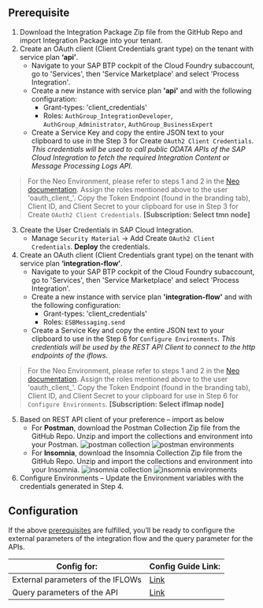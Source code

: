 ## Prerequisite

1. Download the Integration Package Zip file from the GitHub Repo and import Integration Package into your tenant.
2. Create an OAuth client (Client Credentials grant type) on the tenant with service plan **‘api’**.
    - Navigate to your SAP BTP cockpit of the Cloud Foundry subaccount, go to 'Services', then 'Service Marketplace' and select 'Process Integration'.
    - Create a new instance with service plan **'api'** and with the following configuration:
        - Grant-types: 'client_credentials'
        - Roles: `AuthGroup_IntegrationDeveloper`, `AuthGroup_Administrator`, `AuthGroup_BusinessExpert`
    - Create a Service Key and copy the entire JSON text to your clipboard to use in the Step 3 for Create `OAuth2 Client Credentials`. *This credentials will be used to call public ODATA APIs of the SAP Cloud Integration to fetch the required Integration Content or Message Processing Logs API.*     
>  For the Neo Environment, please refer to steps 1 and 2 in the [Neo documentation](https://help.sap.com/docs/cloud-integration/sap-cloud-integration/setting-up-oauth-inbound-authentication-with-client-credentials-grant-for-api-clients). Assign the roles mentioned above to the user 'oauth_client_<client ID>'. Copy the Token Endpoint (found in the branding tab), Client ID, and Client Secret to your clipboard for use in Step 3 for Create `OAuth2 Client Credentials`. **[Subscription: Select tmn node]**
3. Create the User Credentials in SAP Cloud Integration.
    - Manage `Security Material` -> Add Create `OAuth2 Client Credentials`. **Deploy** the credentials.
4. Create an OAuth client (Client Credentials grant type) on the tenant with service plan **‘integration-flow’**. 
    - Navigate to your SAP BTP cockpit of the Cloud Foundry subaccount, go to 'Services', then 'Service Marketplace' and select 'Process Integration'.
    - Create a new instance with service plan **'integration-flow'** and with the following configuration:
        - Grant-types: 'client_credentials'
        - Roles: `ESBMessaging.send`
    - Create a Service Key and copy the entire JSON text to your clipboard to use in the Step 6 for `Configure Environments`. *This credentials will be used by the REST API Client to connect to the http endpoints of the iflows.*     
>  For the Neo Environment, please refer to steps 1 and 2 in the [Neo documentation](https://help.sap.com/docs/cloud-integration/sap-cloud-integration/oauth-client-credentials-grant#configuring-oauth-with-a-client-credentials-grant). Assign the roles mentioned above to the user 'oauth_client_<client ID>'. Copy the Token Endpoint (found in the branding tab), Client ID, and Client Secret to your clipboard for use in Step 6 for `Configure Environments`. **[Subscription: Select iflmap node]**
5. Based on REST API client of your preference – import as below
   - For **Postman**, download the Postman Collection Zip file from the GitHub Repo. Unzip and import the collections and environment into your Postman.
     ![postman collection](https://github.com/nesun3/table-based-ui-sap-cloud-integration/assets/93763073/b57a8add-af28-4800-93ac-05f74439a9b9)
     ![postman environments](https://github.com/nesun3/table-based-ui-sap-cloud-integration/assets/93763073/544a74cc-2980-4052-a2e3-8fe26c704034)
   - For **Insomnia**, download the Insomnia Collection Zip file from the GitHub Repo. Unzip and import the collections and environment into your Insomnia.
     ![insomnia collection](https://github.com/nesun3/table-based-ui-sap-cloud-integration/assets/93763073/14f8c7d2-75d3-4808-ab8c-6cad55c8b553)
     ![insomnia environments](https://github.com/nesun3/table-based-ui-sap-cloud-integration/assets/93763073/3a7c1eb2-6294-4a00-8eb7-0af55adc14fc)
6. Configure Environments – Update the Environment variables with the credentials generated in Step 4.


## Configuration

If the above [prerequisites](#prerequisite) are fulfilled, you’ll be ready to configure the external parameters of the integration flow and the query parameter for the APIs.

| Config for:                       | Config Guide Link:                                                                                                       |
|-----------------------------------|--------------------------------------------------------------------------------------------------------------------------|
| External parameters of the IFLOWs | [Link](https://github.com/nesun3/table-based-ui-sap-cloud-integration/blob/main/.config/External%20parameters.md#external-parmeter-configuration-on-sap-cloud-integration)|
| Query parameters of the API       | [Link](https://github.com/nesun3/table-based-ui-sap-cloud-integration/blob/main/.config/Query%20parameters.md#endpoints) |
